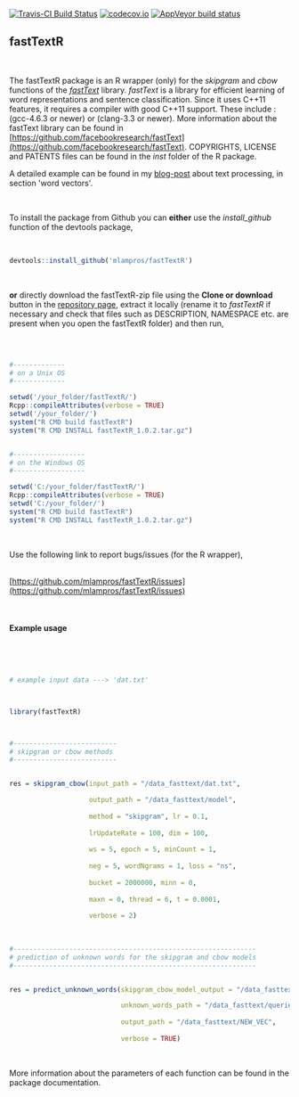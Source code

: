 
[![Travis-CI Build Status](https://travis-ci.org/mlampros/fastTextR.svg?branch=master)](https://travis-ci.org/mlampros/fastTextR)
[![codecov.io](https://codecov.io/github/mlampros/fastTextR/coverage.svg?branch=master)](https://codecov.io/github/mlampros/fastTextR?branch=master)
[![AppVeyor build status](https://ci.appveyor.com/api/projects/status/github/mlampros/fastTextR?branch=master&svg=true)](https://ci.appveyor.com/project/mlampros/fastTextR/branch/master)




## fastTextR
<br>

The fastTextR package is an R wrapper (only) for the *skipgram* and *cbow* functions of the [*fastText*](https://github.com/facebookresearch/fastText) library. *fastText* is a library for efficient learning of word representations and sentence classification. Since it uses C++11 features, it requires a compiler with good C++11 support. These include : (gcc-4.6.3 or newer) or (clang-3.3 or newer). More information about the fastText library can be found in [https://github.com/facebookresearch/fastText](https://github.com/facebookresearch/fastText). COPYRIGHTS, LICENSE and PATENTS files can be found in the *inst* folder of the R package.

A detailed example can be found in my [blog-post](http://mlampros.github.io/2017/01/05/textTinyR_package/) about text processing, in section 'word vectors'.

<br>

To install the package from Github you can **either** use the *install_github* function of the devtools package,
<br><br>

```R

devtools::install_github('mlampros/fastTextR')


```
<br>

**or** directly download the fastTextR-zip file using the **Clone or download** button in the [repository page](https://github.com/mlampros/fastTextR), extract it locally (rename it to *fastTextR* if necessary and check that files such as DESCRIPTION, NAMESPACE etc. are present when you open the fastTextR folder) and then run,

<br>

```R

#-------------
# on a Unix OS
#-------------

setwd('/your_folder/fastTextR/')
Rcpp::compileAttributes(verbose = TRUE)
setwd('/your_folder/')
system("R CMD build fastTextR")
system("R CMD INSTALL fastTextR_1.0.2.tar.gz")


#------------------
# on the Windows OS  
#------------------

setwd('C:/your_folder/fastTextR/')
Rcpp::compileAttributes(verbose = TRUE)
setwd('C:/your_folder/')
system("R CMD build fastTextR")
system("R CMD INSTALL fastTextR_1.0.2.tar.gz")

```
<br>

Use the following link to report bugs/issues (for the R wrapper),
<br><br>

[https://github.com/mlampros/fastTextR/issues](https://github.com/mlampros/fastTextR/issues)


<br>

#### **Example usage**


<br>

```R


# example input data ---> 'dat.txt'



library(fastTextR)



#--------------------------
# skipgram or cbow methods
#--------------------------


res = skipgram_cbow(input_path = "/data_fasttext/dat.txt",

                    output_path = "/data_fasttext/model", 
                    
                    method = "skipgram", lr = 0.1, 
                    
                    lrUpdateRate = 100, dim = 100,
                    
                    ws = 5, epoch = 5, minCount = 1, 
                    
                    neg = 5, wordNgrams = 1, loss = "ns", 
                    
                    bucket = 2000000, minn = 0,
                    
                    maxn = 0, thread = 6, t = 0.0001, 
                    
                    verbose = 2)
                    
                    
                
#-------------------------------------------------------------
# prediction of unknown words for the skipgram and cbow models
#-------------------------------------------------------------


res = predict_unknown_words(skipgram_cbow_model_output = "/data_fasttext/model.bin",

                            unknown_words_path = "/data_fasttext/queries.txt",
                            
                            output_path = "/data_fasttext/NEW_VEC",
                            
                            verbose = TRUE)

```

<br>

More information about the parameters of each function can be found in the package documentation.


<br>
